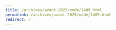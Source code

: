 ```yaml
---
title: /archives/avant-2025/node/1409.html
permalink: /archives/avant-2025/node/1409.html
redirect: /
---
```

